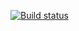 [![Build status](https://ci.appveyor.com/api/projects/status/1ag53pdgsey7a3lj?svg=true)](https://ci.appveyor.com/project/Volzhentsev/ajs4-1)